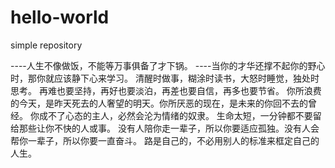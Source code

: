 # hello-world
simple repository

----人生不像做饭，不能等万事俱备了才下锅。
----当你的才华还撑不起你的野心时，那你就应该静下心来学习。 清醒时做事，糊涂时读书，大怒时睡觉，独处时思考。 再难也要坚持，再好也要淡泊，再差也要自信，再多也要节省。 你所浪费的今天，是昨天死去的人奢望的明天。你所厌恶的现在，是未来的你回不去的曾经。 你成不了心态的主人，必然会沦为情绪的奴隶。 生命太短，一分钟都不要留给那些让你不快的人或事。 没有人陪你走一辈子，所以你要适应孤独。没有人会帮你一辈子，所以你要一直奋斗。 路是自己的，不必用别人的标准来框定自己的人生。
